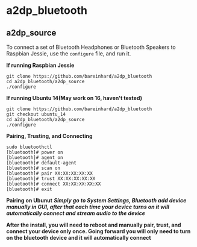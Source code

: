 # a2dp_bluetooth

## a2dp_source

To connect a set of Bluetooth Headphones or Bluetooth Speakers to Raspbian Jessie, use the `configure` file, and run it.

**If running Raspbian Jessie**
```
git clone https://github.com/bareinhard/a2dp_bluetooth
cd a2dp_bluetooth/a2dp_source
./configure
```
**If running Ubuntu 14(May work on 16, haven't tested)**
```
git clone https://github.com/bareinhard/a2dp_bluetooth
git checkout ubuntu_14
cd a2dp_bluetooth/a2dp_source
./configure
```

**Pairing, Trusting, and Connecting**
```
sudo bluetoothctl
[bluetooth]# power on
[bluetooth]# agent on
[bluetooth]# default-agent
[bluetooth]# scan on
[bluetooth]# pair XX:XX:XX:XX:XX
[bluetooth]# trust XX:XX:XX:XX:XX
[bluetooth]# connect XX:XX:XX:XX:XX
[bluetooth]# exit
```
**Pairing on Ubunut**
***Simply go to System Settings, Bluetooth add device manually in GUI, after that each time your device turns on it will automatically connect and stream audio to the device***

**After the install, you will need to reboot and manually pair, trust, and connect your device only once. Going forward you will only need to turn on the bluetooth device and it will automatically connect**


